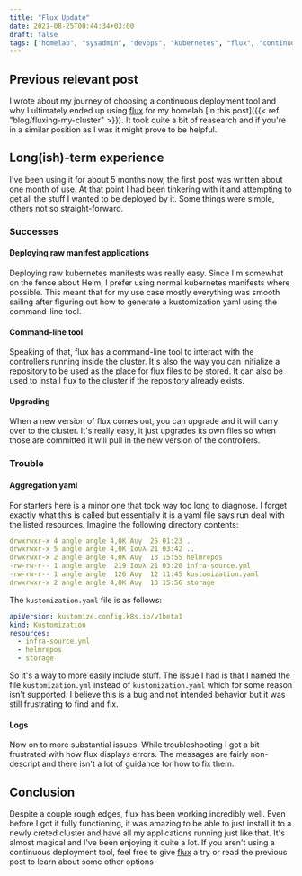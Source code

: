 ```yaml
---
title: "Flux Update"
date: 2021-08-25T00:44:34+03:00
draft: false
tags: ["homelab", "sysadmin", "devops", "kubernetes", "flux", "continuous deployment"]
---
```


## Previous relevant post
I wrote about my journey of choosing a continuous deployment tool and why I ultimately ended up using [flux](https://toolkit.fluxcd.io/) for my homelab [in this post]({{< ref "blog/fluxing-my-cluster" >}}).
It took quite a bit of reasearch and if you're in a similar position as I was it might prove to be helpful.

## Long(ish)-term experience
I've been using it for about 5 months now, the first post was written about one month of use.
At that point I had been tinkering with it and attempting to get all the stuff I wanted to be deployed by it.
Some things were simple, others not so straight-forward.

### Successes

#### Deploying raw manifest applications
Deploying raw kubernetes manifests was really easy.
Since I'm somewhat on the fence about Helm, I prefer using normal kubernetes manifests where possible.
This meant that for my use case mostly everything was smooth sailing after figuring out how to generate a kustomization yaml using the command-line tool.

#### Command-line tool
Speaking of that, flux has a command-line tool to interact with the controllers running inside the cluster.
It's also the way you can initialize a repository to be used as the place for flux files to be stored.
It can also be used to install flux to the cluster if the repository already exists.

#### Upgrading
When a new version of flux comes out, you can upgrade and it will carry over to the cluster.
It's really easy, it just upgrades its own files so when those are committed it will pull in the new version of the controllers.

### Trouble

#### Aggregation yaml
For starters here is a minor one that took way too long to diagnose.
I forget exactly what this is called but essentially it is a yaml file says run deal with the listed resources.
Imagine the following directory contents:

```yaml
drwxrwxr-x 4 angle angle 4,0K Αυγ  25 01:23 .
drwxrwxr-x 5 angle angle 4,0K Ιουλ 21 03:42 ..
drwxrwxr-x 2 angle angle 4,0K Αυγ  13 15:55 helmrepos
-rw-rw-r-- 1 angle angle  219 Ιουλ 21 03:20 infra-source.yml
-rw-rw-r-- 1 angle angle  126 Αυγ  12 11:45 kustomization.yaml
drwxrwxr-x 2 angle angle 4,0K Αυγ  13 15:56 storage
```

The `kustomization.yaml` file is as follows:

```yaml
apiVersion: kustomize.config.k8s.io/v1beta1
kind: Kustomization
resources:
  - infra-source.yml
  - helmrepos
  - storage
```

So it's a way to more easily include stuff.
The issue I had is that I named the file `kustomization.yml` instead of `kustomization.yaml` which for some reason isn't supported.
I believe this is a bug and not intended behavior but it was still frustrating to find and fix.

#### Logs
Now on to more substantial issues.
While troubleshooting I got a bit frustrated with how flux displays errors.
The messages are fairly non-descript and there isn't a lot of guidance for how to fix them.

## Conclusion
Despite a couple rough edges, flux has been working incredibly well.
Even before I got it fully functioning, it was amazing to be able to just install it to a newly creted cluster and have all my applications running just like that.
It's almost magical and I've been enjoying it quite a lot.
If you aren't using a continuous deployment tool, feel free to give [flux](https://toolkit.fluxcd.io/) a try or read the previous post to learn about some other options
